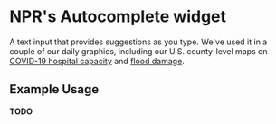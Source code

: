 # NPR's Autocomplete widget

A text input that provides suggestions as you type. We've used it in a couple of our daily graphics, including our U.S. county-level maps on [COVID-19 hospital capacity](https://www.npr.org/sections/health-shots/2020/12/09/944379919/new-data-reveal-which-hospitals-are-dangerously-full-is-yours) and [flood damage](https://www.npr.org/2021/02/22/966428165/a-looming-disaster-new-data-reveal-where-flood-damage-is-an-existential-threat).

## Example Usage

**TODO**
